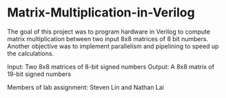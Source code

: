# Matrix-Multiplication-in-Verilog
The goal of this project was to program hardware in Verilog to compute matrix multiplication between two input 8x8 matrices of 8 bit numbers. Another objective was to implement parallelism and pipelining to speed up the calculations. 

Input: Two 8x8 matrices of 8-bit signed numbers
Output: A 8x8 matrix of 19-bit signed numbers

Members of lab assignment: Steven Lin and Nathan Lai
